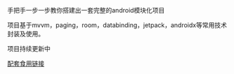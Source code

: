 手把手一步一步教你搭建出一套完整的android模块化项目

项目基于mvvm，paging，room，databinding，jetpack，androidx等常用技术封装及使用。

项目持续更新中

[配套食用链接](https://www.jianshu.com/nb/54292008)

